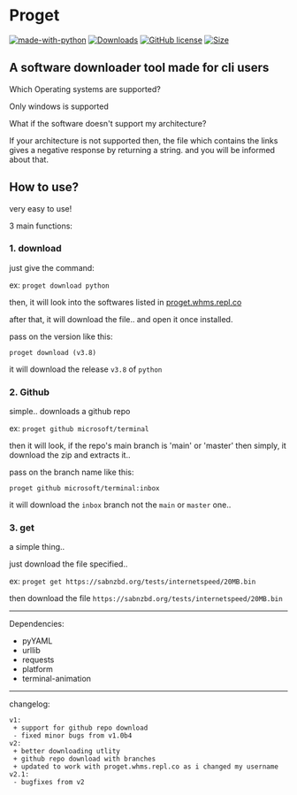 # Proget

[![made-with-python](https://img.shields.io/badge/Made%20with-Python-1f425f.svg)](https://www.python.org/)
[![Downloads](https://pepy.tech/badge/proget/month)](https://pypi.org/project/proget)
[![GitHub license](https://img.shields.io/github/license/Whirlpool-programmer/proget.svg)](https://github.com/whirlpool-programmer/proget/blob/master/LICENSE)
[![Size](https://shields.io/github/repo-size/Whirlpool-Programmer/proget)]()

## A software downloader tool made for cli users


Which Operating systems are supported?
  
  Only windows is supported

What if the software doesn't support my architecture?
  
  If your architecture is not supported then, the file which contains the links gives a negative response by returning a string. and you will be informed about that.

## How to use?

very easy to use!

3 main functions:

### 1. download

just give the command:

ex: `proget download python`

then, it will look into the softwares listed in [proget.whms.repl.co](https://proget.whms.repl.co)

after that, it will download the file.. and open it once installed.

pass on the version like this:

`proget download (v3.8)`

it will download the release `v3.8` of `python`

### 2. Github

simple.. downloads a github repo

ex: `proget github microsoft/terminal`

then it will look, if the repo's main branch is 'main' or 'master'
then simply, it download the zip and extracts it..

pass on the branch name like this:

`proget github microsoft/terminal:inbox`

it will download the `inbox` branch not the `main` or `master` one..

### 3. get

a simple thing..

just download the file specified..

ex: `proget get https://sabnzbd.org/tests/internetspeed/20MB.bin`

then download the file `https://sabnzbd.org/tests/internetspeed/20MB.bin`

<hr>

Dependencies:
- pyYAML
- urllib
- requests
- platform
- terminal-animation

<hr>

changelog:
```
v1:
 + support for github repo download
 - fixed minor bugs from v1.0b4
v2:
 + better downloading utlity
 + github repo download with branches
 + updated to work with proget.whms.repl.co as i changed my username
v2.1:
 - bugfixes from v2
```
